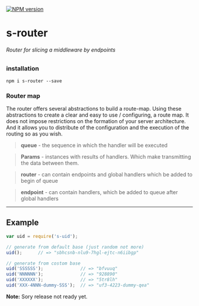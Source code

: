 
[![NPM version][npm-image]][npm-url]

s-router
===============
###### Router for slicing a middleware by endpoints

### installation
```shell
npm i s-router --save
```


### Router map 

The router offers several abstractions to build a route-map. Using these abstractions to create a clear and easy to use / configuring, a route map. It does not impose restrictions on the formation of your server architecture. And it allows you to distribute of the configuration and the execution of the routing so as you wish.

>**queue** - the sequence in which the handler will be executed

>**Params** - instances with results of handlers. Which make transmitting the data between them.

>**router** - can contain endpoints and global handlers which be added to begin of queue

>**endpoint** - can contain handlers, which be added to queue after global handlers

--------------


Example 
--------------

```javascript
var uid = require('s-uid');

// generate from default base (just random not more)
uid();		// => "sbhcsnb-nlu9-7hgl-ejtc-n6iibgp"

// generate from costom base
uid('SSSSSS');				// => "bfvuuq"
uid('NNNNNN');				// => "928890"
uid('XXXXXX');				// => "5tr8lh"
uid('XXX-4NNN-dummy-SSS');	// => "uf3-4223-dummy-qea"
```


**Note:** Sory release not ready yet.


[npm-image]: https://badge.fury.io/js/s-router.svg
[npm-url]: https://npmjs.org/package/s-router